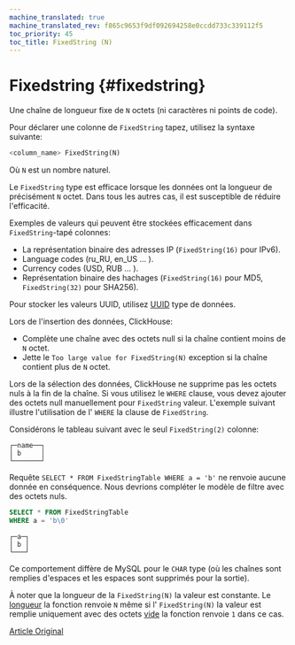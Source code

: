 ```yaml
---
machine_translated: true
machine_translated_rev: f865c9653f9df092694258e0ccdd733c339112f5
toc_priority: 45
toc_title: FixedString (N)
---
```


# Fixedstring {#fixedstring}

Une chaîne de longueur fixe de `N` octets (ni caractères ni points de code).

Pour déclarer une colonne de `FixedString` tapez, utilisez la syntaxe suivante:

``` sql
<column_name> FixedString(N)
```

Où `N` est un nombre naturel.

Le `FixedString` type est efficace lorsque les données ont la longueur de précisément `N` octet. Dans tous les autres cas, il est susceptible de réduire l'efficacité.

Exemples de valeurs qui peuvent être stockées efficacement dans `FixedString`-tapé colonnes:

-   La représentation binaire des adresses IP (`FixedString(16)` pour IPv6).
-   Language codes (ru\_RU, en\_US … ).
-   Currency codes (USD, RUB … ).
-   Représentation binaire des hachages (`FixedString(16)` pour MD5, `FixedString(32)` pour SHA256).

Pour stocker les valeurs UUID, utilisez [UUID](uuid.md) type de données.

Lors de l'insertion des données, ClickHouse:

-   Complète une chaîne avec des octets null si la chaîne contient moins de `N` octet.
-   Jette le `Too large value for FixedString(N)` exception si la chaîne contient plus de `N` octet.

Lors de la sélection des données, ClickHouse ne supprime pas les octets nuls à la fin de la chaîne. Si vous utilisez le `WHERE` clause, vous devez ajouter des octets null manuellement pour `FixedString` valeur. L'exemple suivant illustre l'utilisation de l' `WHERE` la clause de `FixedString`.

Considérons le tableau suivant avec le seul `FixedString(2)` colonne:

``` text
┌─name──┐
│ b     │
└───────┘
```

Requête `SELECT * FROM FixedStringTable WHERE a = 'b'` ne renvoie aucune donnée en conséquence. Nous devrions compléter le modèle de filtre avec des octets nuls.

``` sql
SELECT * FROM FixedStringTable
WHERE a = 'b\0'
```

``` text
┌─a─┐
│ b │
└───┘
```

Ce comportement diffère de MySQL pour le `CHAR` type (où les chaînes sont remplies d'espaces et les espaces sont supprimés pour la sortie).

À noter que la longueur de la `FixedString(N)` la valeur est constante. Le [longueur](../../sql_reference/functions/array_functions.md#array_functions-length) la fonction renvoie `N` même si l' `FixedString(N)` la valeur est remplie uniquement avec des octets [vide](../../sql_reference/functions/string_functions.md#empty) la fonction renvoie `1` dans ce cas.

[Article Original](https://clickhouse.tech/docs/en/data_types/fixedstring/) <!--hide-->
